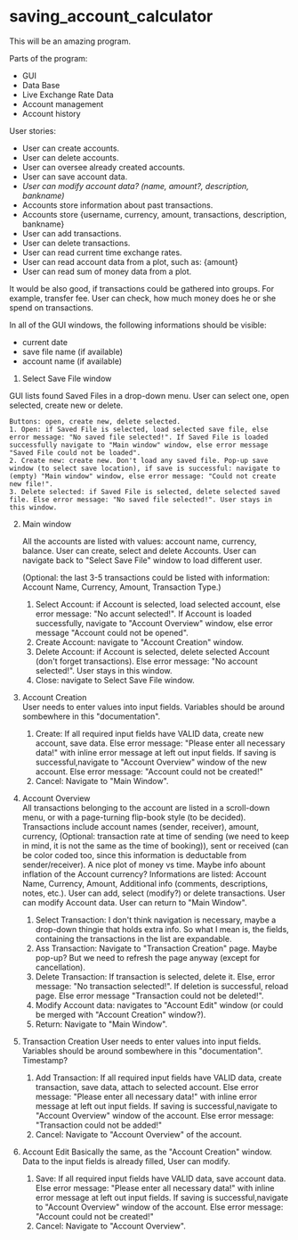 # saving_account_calculator

This will be an amazing program.

Parts of the program:
- GUI
- Data Base
- Live Exchange Rate Data
- Account management
- Account history

User stories:
- User can create accounts.
- User can delete accounts.
- User can oversee already created accounts.
- User can save account data.
- *User can modify account data? (name, amount?, description, bankname)*
- Accounts store information about past transactions.
- Accounts store {username, currency, amount, transactions, description, bankname}
- User can add transactions.
- User can delete transactions.
- User can read current time exchange rates.
- User can read account data from a plot, such as: {amount}
- User can read sum of money data from a plot.
 
It would be also good, if transactions could be gathered into groups. For example, transfer fee. User can check, how much money does he or she spend on transactions.
 
In all of the GUI windows, the following informations should be visible:
- current date
- save file name (if available)
- account name (if available)
  
1. Select Save File window

GUI lists found Saved Files in a drop-down menu.
User can select one, open selected, create new or delete.

	Buttons: open, create new, delete selected.
	1. Open: if Saved File is selected, load selected save file, else error message: "No saved file selected!". If Saved File is loaded successfully navigate to "Main window" window, else error message "Saved File could not be loaded".
	2. Create new: create new. Don't load any saved file. Pop-up save window (to select save location), if save is successful: navigate to (empty) "Main window" window, else error message: "Could not create new file!".
	3. Delete selected: if Saved File is selected, delete selected saved file. Else error message: "No saved file selected!". User stays in this window.
 
2. Main window

	All the accounts are listed with values: account name, currency, balance.
	User can create, select and delete Accounts.
	User can navigate back to "Select Save File" window to load different user.

	(Optional: the last 3-5 transactions could be listed with information: Account Name, Currency, Amount, Transaction Type.)
	1. Select Account: if Account is selected, load selected account, else error message: "No accunt selected!". If Account is loaded successfully, navigate to "Account Overview" window, else error message "Account could not be opened".
	2. Create Account: navigate to "Account Creation" window.
	3. Delete Account: if Account is selected, delete selected Account (don't forget transactions). Else error message: "No account selected!". User stays in this window.
	4. Close: navigate to Select Save File window.
  
3. Account Creation  
	User needs to enter values into input fields. Variables should be around sombewhere in this "documentation".  
	1. Create: If all required input fields have VALID data, create new account, save data. Else error message: "Please enter all necessary data!" with inline error message at left out input fields. If saving is successful,navigate to "Account Overview" window of the new account. Else error message: "Account could not be created!"
	2. Cancel: Navigate to "Main Window".

4. Account Overview  
	All transactions belonging to the account are listed in a scroll-down menu, or with a page-turning flip-book style (to be decided).  
	Transactions include account names (sender, receiver), amount, currency, (Optional: transaction rate at time of sending (we need to keep in mind, it is not the same as the time of booking)), sent or received (can be color coded too, since this information is deductable from sender/receiver).
	A nice plot of money vs time. Maybe info abount inflation of the Account currency?
	Informations are listed: Account Name, Currency, Amount, Additional info (comments, descriptions, notes, etc.).
	User can add, select (modify?) or delete transactions. User can modify Account data. User can return to "Main Window".
	1. Select Transaction: I don't think navigation is necessary, maybe a drop-down thingie that holds extra info. So what I mean is, the fields, containing the transactions in the list are expandable.
	2. Ass Transaction: Navigate to "Transaction Creation" page. Maybe pop-up? But we need to refresh the page anyway (except for cancellation).
	3. Delete Transaction: If transaction is selected, delete it. Else, error message: "No transaction selected!". If deletion is successful, reload page. Else error message "Transaction could not be deleted!".
	4. Modify Account data: navigates to "Account Edit" window (or could be merged with "Account Creation" window?).
	5. Return: Navigate to "Main Window".
  
5. Transaction Creation
	User needs to enter values into input fields. Variables should be around sombewhere in this "documentation". Timestamp?
	1. Add Transaction: If all required input fields have VALID data, create transaction, save data, attach to selected account. Else error message: "Please enter all necessary data!" with inline error message at left out input fields. If saving is successful,navigate to "Account Overview" window of the account. Else error message: "Transaction could not be added!"
	2. Cancel: Navigate to "Account Overview" of the account.


6. Account Edit
	Basically the same, as the "Account Creation" window.
	Data to the input fields is already filled, User can modify.
	1. Save: If all required input fields have VALID data, save account data. Else error message: "Please enter all necessary data!" with inline error message at left out input fields. If saving is successful,navigate to "Account Overview" window of the account. Else error message: "Account could not be created!"
	2. Cancel: Navigate to "Account Overview".

